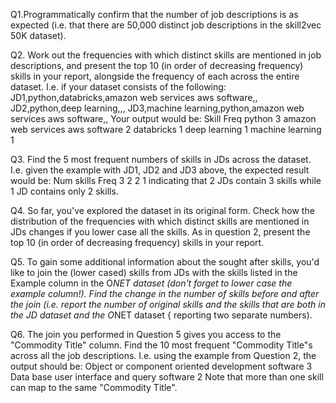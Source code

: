 Q1.Programmatically confirm that the number of job descriptions is as expected (i.e. that
there are 50,000 distinct job descriptions in the skill2vec 50K dataset).

Q2. Work out the frequencies with which distinct skills are mentioned in job descriptions,
and present the top 10 (in order of decreasing frequency) skills in your report, alongside
the frequency of each across the entire dataset. I.e. if your dataset consists of the
following:
JD1,python,databricks,amazon web services aws software,,
JD2,python,deep learning,,,
JD3,machine learning,python,amazon web services aws software,,
Your output would be:
Skill Freq
python 3
amazon web services aws software 2
databricks 1
deep learning 1
machine learning 1

Q3. Find the 5 most frequent numbers of skills in JDs across the dataset. I.e. given the
example with JD1, JD2 and JD3 above, the expected result would be:
Num skills Freq
3 2
2 1
indicating that 2 JDs contain 3 skills while 1 JD contains only 2 skills.

Q4. So far, you've explored the dataset in its original form. Check how the distribution of
the frequencies with which distinct skills are mentioned in JDs changes if you lower case
all the skills. As in question 2, present the top 10 (in order of decreasing frequency)
skills in your report.

Q5. To gain some additional information about the sought after skills, you'd like to join
the (lower cased) skills from JDs with the skills listed in the Example column in the
O*NET dataset (don't forget to lower case the example column!). Find the change in
the number of skills before and after the join (i.e. report the number of original skills
and the skills that are both in the JD dataset and the O*NET dataset { reporting two
separate numbers).

Q6. The join you performed in Question 5 gives you access to the "Commodity Title" column.
Find the 10 most frequent "Commodity Title"s across all the job descriptions.
I.e. using the example from Question 2, the output should be:
Object or component oriented development software 3
Data base user interface and query software 2
Note that more than one skill can map to the same "Commodity Title".